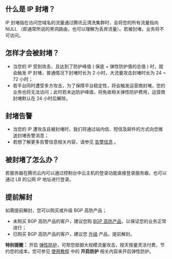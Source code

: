 ## 什么是 IP 封堵？
IP 封堵指在访问您域名的流量通过腾讯云清洗集群时，会将您的所有流量指向 NULL （即通常所说的黑洞路由，也可以理解为丢弃流量）。若被封堵，业务将不可访问。

## 怎样才会被封堵？
- 当您的 IP 受到攻击，且达到了防护峰值 ( 保底 + 弹性防护值的总值 ) 时，就会触发 IP 封堵，普通情况下封堵时长为 2 小时，大流量攻击封堵时长为 24 ~ 72 小时；
- 若平台同时遭受多方攻击，为了保障平台稳定性，将会触发运营商封堵，您的业务也将无法访问；此时若未达防护峰值，将免收相关弹性防护费用，运营商封堵默认在 24 小时后解除。

## 封堵告警
- 当您的 IP 遭攻击且被封堵时，我们将通过站内信、短信及邮件的方式向您推送封堵告警消息；
- 若想了解更多告警信息相关内容，请参见 [告警信息](https://cloud.tencent.com/document/product/297/15557) 。

## 被封堵了怎么办？
若服务器在腾讯云内可以通过控制台中云主机的登录功能直接登录服务器，也可以通过 LB 的公网 IP 地址进行登录。

## 提前解封
如需提前解封，您可以购买或升级 BGP 高防产品；
- 未购买 BGP 高防产品的客户，建议您购 [BGP 高防产品](https://console.cloud.tencent.com/dayu/basic)，以保证您的业务正常进行；
- 已购买 BGP 高防产品的客户，建议您 [升级](https://console.cloud.tencent.com/dayu/basic) 产品，提前解封。

**特别提醒：**
开启 [弹性防护](https://console.cloud.tencent.com/dayu/bgp)，可帮您抵御大规模流量攻击，按天按量灵活付费，节约您的成本。您可参见 [使用教程](https://cloud.tencent.com/document/product/297/15563) 中的 **开启防护** 相关内容来开启弹性防护。
